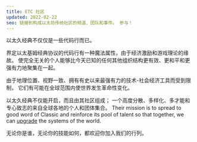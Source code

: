 ```yaml
---
title: ETC 社区
updated: 2022-02-22
seo: 链接到构成以太坊传统社区的频道、团队和事件。 参与！
---
```


以太久经典不仅仅是一些代码行而已。

界定以太基姆经典协议的代码行有一种魔法属性，由于经济激励和游戏理论的缘故。 使完全无关的个人能够比今天已知的任何其他组织结构更有效、更和平和更强有力地聚集在一起。

由于地理位置、视野一致、拥有有史以来最强有力的技术-社会经济工具而受到限制， 它们有可能在全球范围内使世界发生革命性变化。

以太久经典不仅能开启，而且由其社区组成； 一个高度分散、多样化、多才能和专心致志的来自全球各地的个人和团体集合。 Their mission is to spread to good word of Classic and reinforce its pool of talent so that together, we can [upgrade](/why-classic/code-is-law) the systems of the world.

无论你是谁，无论你的技能如何，都欢迎你加入我们的行列。

